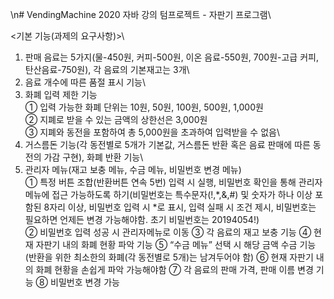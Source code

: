 \n# VendingMachine
2020 자바 강의 텀프로젝트 - 자판기 프로그램\

<기본 기능(과제의 요구사항)>\
 1) 판매 음료는 5가지(물-450원, 커피-500원, 이온 음료-550원, 700원-고급 커피, 탄산음료-750원), 각 음료의 기본재고는 3개\
 2) 음료 개수에 따른 품절 표시 기능\
 3) 화폐 입력 제한 기능\
  ① 입력 가능한 화폐 단위는 10원, 50원, 100원, 500원, 1,000원\
  ② 지폐로 받을 수 있는 금액의 상한선은 3,000원\
  ③ 지폐와 동전을 포함하여 총 5,000원을 초과하여 입력받을 수 없음\
 4) 거스름돈 기능(각 동전별로 5개가 기본값, 거스름돈 반환 혹은 음료 판매에 따른 동전의 가감 구현), 화폐 반환 기능\
 5) 관리자 메뉴(재고 보충 메뉴, 수금 메뉴, 비밀번호 변경 메뉴)\
  ① 특정 버튼 조합(반환버튼 연속 5번) 입력 시 실행, 비밀번호 확인을 통해 관리자 메뉴에 접근 가능하도록 하기(비밀번호는 특수문자(!,*,&,#) 및 숫자가 하나 이상 포함된 8자리 이상, 비밀번호 입력 시 *로 표시, 입력 실패 시 조건 제시, 비밀번호는 필요하면 언제든 변경 가능해야함. 초기 비밀번호는 20194054!)\
  ② 비밀번호 입력 성공 시 관리자메뉴로 이동
  ③ 각 음료의 재고 보충 기능  ④ 현재 자판기 내의 화폐 현황 파악 기능
  ⑤ “수금 메뉴” 선택 시 해당 금액 수금 기능(반환을 위한 최소한의 화폐(각 동전별로 5개)는 남겨두어야 함)
  ⑥ 현재 자판기 내의 화폐 현황을 손쉽게 파악 가능해야함
  ⑦ 각 음료의 판매 가격, 판매 이름 변경 기능
  ⑧ 비밀번호 변경 가능
